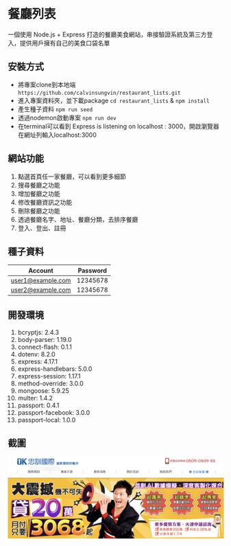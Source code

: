 # 餐廳列表

一個使用 Node.js + Express 打造的餐廳美食網站，串接驗證系統及第三方登入，提供用戶擁有自己的美食口袋名單

## 安裝方式
- 將專案clone到本地端
`https://github.com/calvinsungvin/restaurant_lists.git`
- 進入專案資料夾，並下載package
`cd restaurant_lists` &
`npm install`
- 產生種子資料
`npm run seed`
- 透過nodemon啟動專案
`npm run dev`
- 在terminal可以看到 Express is listening on localhost : 3000，開啟瀏覽器在網址列輸入localhost:3000

## 網站功能
1. 點選首頁任一家餐廳，可以看到更多細節
2. 搜尋餐廳之功能
3. 增加餐廳之功能
4. 修改餐廳資訊之功能
5. 刪除餐廳之功能
6. 透過餐廳名字、地址、餐廳分類，去排序餐廳
7. 登入、登出、註冊

## 種子資料
| Account | Password |
| ------ | ------ |
| user1@example.com | 12345678|
| user2@example.com | 12345678 |

## 開發環境
1. bcryptjs: 2.4.3
2. body-parser: 1.19.0
3. connect-flash: 0.1.1
4. dotenv: 8.2.0
5. express: 4.17.1
6. express-handlebars: 5.0.0
7. express-session: 1.17.1
8. method-override: 3.0.0
9. mongoose: 5.9.25
10. multer: 1.4.2
11. passport: 0.4.1
12. passport-facebook: 3.0.0
13. passport-local: 1.0.0

## 截圖
![image info](picture.png)
